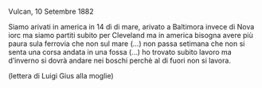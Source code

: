 <p class="text-end">Vulcan, 10 Setembre 1882</p>

Siamo arivati in america in 14 dì di mare, arivato a Baltimora invece di Nova iorc ma siamo partiti subito per Cleveland ma in america bisogna avere più paura sula ferrovia che non sul mare (...) non passa setimana che non si senta una corsa andata in una fossa (...) ho trovato subito lavoro ma d’inverno si dovrà andare nei boschi perchè al di fuori non si lavora.

(lettera di Luigi Gius alla moglie)
